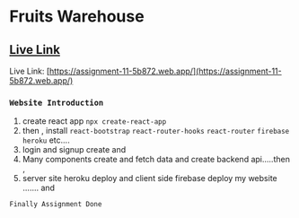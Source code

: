 # Fruits Warehouse

## [Live Link](https://assignment-11-5b872.web.app/)

Live Link: [https://assignment-11-5b872.web.app/](https://assignment-11-5b872.web.app/)

### `Website Introduction`

1. create react app `npx create-react-app`
2. then , install
   `react-bootstrap`
   `react-router-hooks`
   `react-router`
   `firebase`
   `heroku`
   etc....
3. login and signup create and
4. Many components create and fetch data and create backend api.....then ,
5. server site heroku deploy and client side firebase deploy my website ....... and

`Finally Assignment Done`
